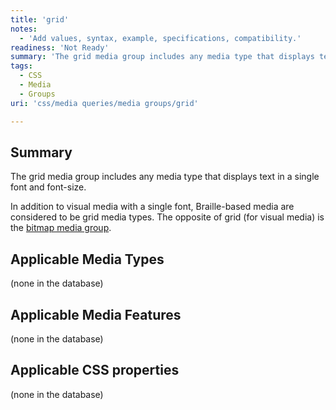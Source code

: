 ```yaml
---
title: 'grid'
notes:
  - 'Add values, syntax, example, specifications, compatibility.'
readiness: 'Not Ready'
summary: 'The grid media group includes any media type that displays text in a single font and font-size.'
tags:
  - CSS
  - Media
  - Groups
uri: 'css/media queries/media groups/grid'

---
```

## Summary

The grid media group includes any media type that displays text in a single font and font-size.

In addition to visual media with a single font, Braille-based media are considered to be grid media types. The opposite of grid (for visual media) is the [bitmap media group](/css/media_queries/media_groups/bitmap).

## Applicable Media Types

(none in the database)

## Applicable Media Features

(none in the database)

## Applicable CSS properties

(none in the database)

